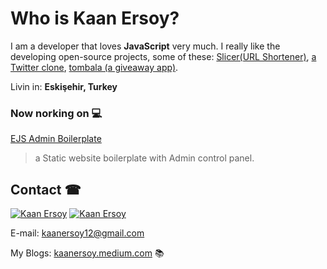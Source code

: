 
# Who is **Kaan Ersoy?**

I am a developer that loves **JavaScript** very much. I really like the developing open-source projects, some of these: [Slicer(URL Shortener)](https://github.com/kaanersoy/slicer-fun), [a Twitter clone](https://github.com/kaanersoy/twitter-clone), [tombala (a giveaway app)](https://github.com/kaanersoy/tombala).

Livin in: **Eskişehir, Turkey**

### Now norking on 💻
 
[EJS Admin Boilerplate](https://github.com/kaanersoy/ejs-admin-boilerplate)

> a Static website boilerplate with Admin control panel.

## Contact ☎
[![Kaan Ersoy](https://img.shields.io/badge/LinkedIn-0077B5?style=for-the-badge&logo=linkedin&logoColor=white)](https://www.linkedin.com/in/kaan-ersoy/)
[![Kaan Ersoy](https://img.shields.io/badge/Twitter-1DA1F2?style=for-the-badge&logo=twitter&logoColor=white)](https://twitter.com/kaanersoy01)

E-mail: kaanersoy12@gmail.com

My Blogs: [kaanersoy.medium.com](kaanersoy.medium.com) 📚
